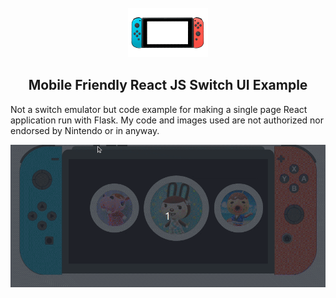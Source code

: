 <div id="top"></div>

<br />
<div align="center">
  <a href="https://www.deviantart.com/lexissketches/art/Free-to-Use-Base-Nintendo-Switch-763420471">
    <img src="images/free_to_use_switch.png" alt="Logo" width="128" height="79">
  </a>

  <h2 align="center">Mobile Friendly React JS Switch UI Example</h3>
</div>

Not a switch emulator but code example for making a single page React application run with Flask. My code and images used are not authorized nor endorsed by Nintendo or in anyway.

![demo](./images/desktop-demo.gif)
